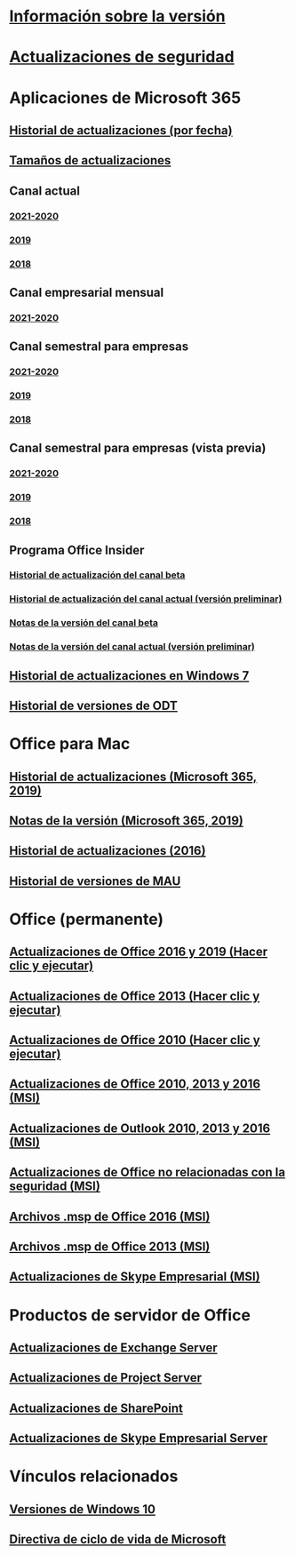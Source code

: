 # [Información sobre la versión](release-notes-microsoft365-apps.md)
# [Actualizaciones de seguridad](microsoft365-apps-security-updates.md)
# Aplicaciones de Microsoft 365
## [Historial de actualizaciones (por fecha)](update-history-microsoft365-apps-by-date.md)
## [Tamaños de actualizaciones](download-sizes-microsoft365-apps-updates.md)

## Canal actual
### [2021-2020](current-channel.md)
### [2019](monthly-channel-2019.md)
### [2018](monthly-channel-2018.md)

## Canal empresarial mensual
### [2021-2020](monthly-enterprise-channel.md)

## Canal semestral para empresas
### [2021-2020](semi-annual-enterprise-channel.md)
### [2019](semi-annual-channel-2019.md)
### [2018](semi-annual-channel-2018.md)


## Canal semestral para empresas (vista previa)
### [2021-2020](semi-annual-enterprise-channel-preview.md)
### [2019](semi-annual-channel-targeted-2019.md)
### [2018](semi-annual-channel-targeted-2018.md)


## Programa Office Insider  
### [Historial de actualización del canal beta](Update-history-beta-channel.md)
### [Historial de actualización del canal actual (versión preliminar)](update-history-current-channel-preview.md)
### [Notas de la versión del canal beta](beta-channel.md)
### [Notas de la versión del canal actual (versión preliminar)](current-channel-preview.md)

## [Historial de actualizaciones en Windows 7](update-history-office-Win7.md)

## [Historial de versiones de ODT](ODT-release-history.md)

# Office para Mac
## [Historial de actualizaciones (Microsoft 365, 2019)](update-history-office-for-mac.md)
## [Notas de la versión (Microsoft 365, 2019)](release-notes-office-for-mac.md)
## [Historial de actualizaciones (2016)](release-notes-office-2016-mac.md)
## [Historial de versiones de MAU](release-history-microsoft-autoupdate.md)

# Office (permanente)
## [Actualizaciones de Office 2016 y 2019 (Hacer clic y ejecutar)](update-history-office-2019.md)
## [Actualizaciones de Office 2013 (Hacer clic y ejecutar)](update-history-office-2013.md)
## [Actualizaciones de Office 2010 (Hacer clic y ejecutar)](update-history-office-2010-click-to-run.md)
## [Actualizaciones de Office 2010, 2013 y 2016 (MSI)](office-updates-msi.md)
## [Actualizaciones de Outlook 2010, 2013 y 2016 (MSI)](outlook-updates-msi.md)
## [Actualizaciones de Office no relacionadas con la seguridad (MSI)](office-MSI-non-security-updates.md)
## [Archivos .msp de Office 2016 (MSI)](msp-files-office-2016.md)
## [Archivos .msp de Office 2013 (MSI)](msp-files-office-2013.md)
## [Actualizaciones de Skype Empresarial (MSI)](https://docs.microsoft.com/SkypeForBusiness/sfb-client-updates)

# Productos de servidor de Office
## [Actualizaciones de Exchange Server](https://docs.microsoft.com/Exchange/new-features/build-numbers-and-release-dates)
## [Actualizaciones de Project Server](project-server-updates.md)
## [Actualizaciones de SharePoint](sharepoint-updates.md)
## [Actualizaciones de Skype Empresarial Server](https://docs.microsoft.com/SkypeForBusiness/sfb-server-updates)

# Vínculos relacionados
## [Versiones de Windows 10](https://www.microsoft.com/itpro/windows-10/release-information)
## [Directiva de ciclo de vida de Microsoft](https://support.microsoft.com/lifecycle)
